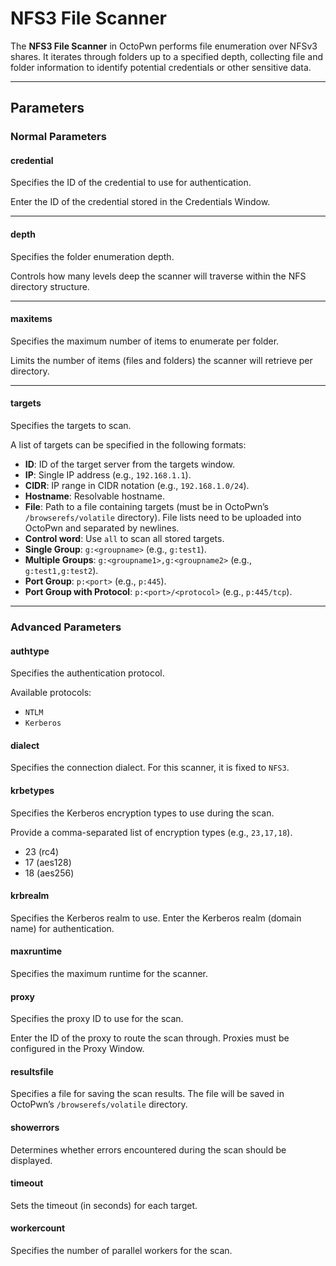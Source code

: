# NFS3 File Scanner

The **NFS3 File Scanner** in OctoPwn performs file enumeration over NFSv3 shares. It iterates through folders up to a specified depth, collecting file and folder information to identify potential credentials or other sensitive data. 

---

## Parameters

### Normal Parameters

#### credential
Specifies the ID of the credential to use for authentication.

Enter the ID of the credential stored in the Credentials Window.

---

#### depth
Specifies the folder enumeration depth.

Controls how many levels deep the scanner will traverse within the NFS directory structure.

---

#### maxitems
Specifies the maximum number of items to enumerate per folder.

Limits the number of items (files and folders) the scanner will retrieve per directory.

---

#### targets
Specifies the targets to scan. 

A list of targets can be specified in the following formats:

- **ID**: ID of the target server from the targets window.
- **IP**: Single IP address (e.g., `192.168.1.1`).
- **CIDR**: IP range in CIDR notation (e.g., `192.168.1.0/24`).
- **Hostname**: Resolvable hostname.
- **File**: Path to a file containing targets (must be in OctoPwn’s `/browserefs/volatile` directory). File lists need to be uploaded into OctoPwn and separated by newlines.
- **Control word**: Use `all` to scan all stored targets.
- **Single Group**: `g:<groupname>` (e.g., `g:test1`).
- **Multiple Groups**: `g:<groupname1>,g:<groupname2>` (e.g., `g:test1,g:test2`).
- **Port Group**: `p:<port>` (e.g., `p:445`).
- **Port Group with Protocol**: `p:<port>/<protocol>` (e.g., `p:445/tcp`).

---

### Advanced Parameters

#### authtype
Specifies the authentication protocol.

Available protocols:
- `NTLM`
- `Kerberos`

#### dialect
Specifies the connection dialect. For this scanner, it is fixed to `NFS3`.

#### krbetypes
Specifies the Kerberos encryption types to use during the scan.

Provide a comma-separated list of encryption types (e.g., `23,17,18`).

- 23 (rc4)
- 17 (aes128)
- 18 (aes256)

#### krbrealm
Specifies the Kerberos realm to use.
Enter the Kerberos realm (domain name) for authentication.

#### maxruntime
Specifies the maximum runtime for the scanner.

#### proxy
Specifies the proxy ID to use for the scan.

Enter the ID of the proxy to route the scan through. Proxies must be configured in the Proxy Window.

#### resultsfile
Specifies a file for saving the scan results.
The file will be saved in OctoPwn’s `/browserefs/volatile` directory.

#### showerrors
Determines whether errors encountered during the scan should be displayed.

#### timeout
Sets the timeout (in seconds) for each target.

#### workercount
Specifies the number of parallel workers for the scan.

